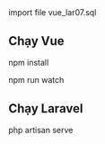 ##
import file vue_lar07.sql

## Chạy Vue

<p>npm install</p>
<p>npm run watch</p>

## Chạy Laravel

php artisan serve
